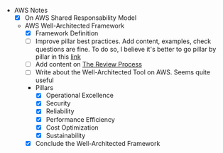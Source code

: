 - AWS Notes
  - [X] On AWS Shared Responsability Model
  - AWS Well-Architected Framework
    - [x] Framework Definition
    - [ ] Improve pillar best practices. Add content, examples, check questions are fine. To do so, I believe it's better to go pillar by pillar in this [link](https://aws.amazon.com/architecture/well-architected/?wa-lens-whitepapers.sort-by=item.additionalFields.sortDate&wa-lens-whitepapers.sort-order=desc&wa-guidance-whitepapers.sort-by=item.additionalFields.sortDate&wa-guidance-whitepapers.sort-order=desc)
    - [ ] Add content on [The Review Process](https://docs.aws.amazon.com/wellarchitected/latest/framework/the-review-process.html)
    - [ ] Write about the Well-Architected Tool on AWS. Seems quite useful
    - Pillars
      - [X] Operational Excellence
      - [X] Security
      - [X] Reliability
      - [X] Performance Efficiency
      - [X] Cost Optimization
      - [X] Sustainability
    - [X] Conclude the Well-Architected Framework